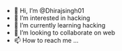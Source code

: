- 👋 Hi, I’m @Dhirajsingh01
- 👀 I’m interested in hacking
- 🌱 I’m currently learning hacking
- 💞️ I’m looking to collaborate on web
- 📫 How to reach me ...

<!---
Dhirajsingh01/Dhirajsingh01 is a ✨ special ✨ repository because its `README.md` (this file) appears on your GitHub profile.
You can click the Preview link to take a look at your changes.
--->
